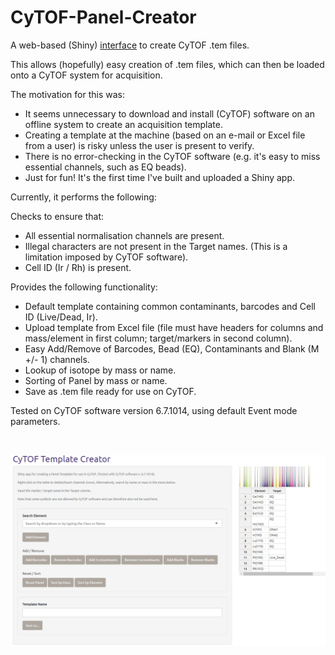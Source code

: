 # CyTOF-Panel-Creator
A web-based (Shiny) [interface](https://jimbomahoney.shinyapps.io/shiny/) to create CyTOF .tem files.

This allows (hopefully) easy creation of .tem files, which can then be loaded onto a CyTOF system for acquisition.

The motivation for this was:

- It seems unnecessary to download and install (CyTOF) software on an offline system to create an acquisition template.
- Creating a template at the machine (based on an e-mail or Excel file from a user) is risky unless the user is present to verify.
- There is no error-checking in the CyTOF software (e.g. it's easy to miss essential channels, such as EQ beads).
- Just for fun! It's the first time I've built and uploaded a Shiny app.

Currently, it performs the following:

Checks to ensure that:

- All essential normalisation channels are present.
- Illegal characters are not present in the Target names. (This is a limitation imposed by CyTOF software).
- Cell ID (Ir / Rh) is present.

Provides the following functionality:

- Default template containing common contaminants, barcodes and Cell ID (Live/Dead, Ir).
- Upload template from Excel file (file must have headers for columns and mass/element in first column; target/markers in second column).
- Easy Add/Remove of Barcodes, Bead (EQ), Contaminants and Blank (M +/- 1) channels.
- Lookup of isotope by mass or name.
- Sorting of Panel by mass or name.
- Save as .tem file ready for use on CyTOF.

Tested on CyTOF software version 6.7.1014, using default Event mode parameters.

<br>

[![Foo](https://raw.githubusercontent.com/JimboMahoney/CyTOF-Panel-Creator/master/2019_11_22_14_12_17_CyTOF_Template_Creator.png)](https://jimbomahoney.shinyapps.io/shiny/)


